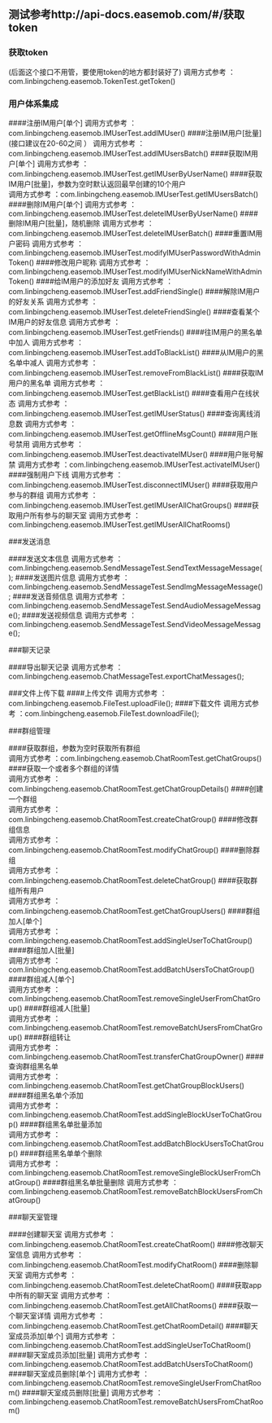 ## 测试参考http://api-docs.easemob.com/#/获取token
### 获取token
(后面这个接口不用管，要使用token的地方都封装好了)
调用方式参考 ：com.linbingcheng.easemob.TokenTest.getToken()

### 用户体系集成

####注册IM用户[单个]
调用方式参考 ：com.linbingcheng.easemob.IMUserTest.addIMUser()
####注册IM用户[批量] (接口建议在20-60之间 ）
调用方式参考 ：com.linbingcheng.easemob.IMUserTest.addIMUsersBatch()
####获取IM用户[单个]
调用方式参考 ：com.linbingcheng.easemob.IMUserTest.getIMUserByUserName()
####获取IM用户[批量]，参数为空时默认返回最早创建的10个用户  
调用方式参考 ：com.linbingcheng.easemob.IMUserTest.getIMUsersBatch()
####删除IM用户[单个]
调用方式参考 ：com.linbingcheng.easemob.IMUserTest.deleteIMUserByUserName()
####删除IM用户[批量]，随机删除
调用方式参考 ：com.linbingcheng.easemob.IMUserTest.deleteIMUserBatch()
####重置IM用户密码
调用方式参考 ：com.linbingcheng.easemob.IMUserTest.modifyIMUserPasswordWithAdminToken()
####修改用户昵称
调用方式参考 ：com.linbingcheng.easemob.IMUserTest.modifyIMUserNickNameWithAdminToken()
####给IM用户的添加好友
调用方式参考 ：com.linbingcheng.easemob.IMUserTest.addFriendSingle()
####解除IM用户的好友关系
调用方式参考 ：com.linbingcheng.easemob.IMUserTest.deleteFriendSingle()
####查看某个IM用户的好友信息
调用方式参考 ：com.linbingcheng.easemob.IMUserTest.getFriends()
####往IM用户的黑名单中加人
调用方式参考 ：com.linbingcheng.easemob.IMUserTest.addToBlackList()
####从IM用户的黑名单中减人
调用方式参考 ：com.linbingcheng.easemob.IMUserTest.removeFromBlackList()
####获取IM用户的黑名单
调用方式参考 ：com.linbingcheng.easemob.IMUserTest.getBlackList()
####查看用户在线状态
调用方式参考 ：com.linbingcheng.easemob.IMUserTest.getIMUserStatus()
####查询离线消息数
调用方式参考 ：com.linbingcheng.easemob.IMUserTest.getOfflineMsgCount()
####用户账号禁用
调用方式参考 ：com.linbingcheng.easemob.IMUserTest.deactivateIMUser()
####用户账号解禁
调用方式参考 ：com.linbingcheng.easemob.IMUserTest.activateIMUser()
####强制用户下线
调用方式参考 ：com.linbingcheng.easemob.IMUserTest.disconnectIMUser()
####获取用户参与的群组
调用方式参考 ：com.linbingcheng.easemob.IMUserTest.getIMUserAllChatGroups()
####获取用户所有参与的聊天室
调用方式参考 ：com.linbingcheng.easemob.IMUserTest.getIMUserAllChatRooms()

###发送消息

####发送文本信息
调用方式参考 ：com.linbingcheng.easemob.SendMessageTest.SendTextMessageMessage();
####发送图片信息
调用方式参考 ：com.linbingcheng.easemob.SendMessageTest.SendImgMessageMessage();
####发送音频信息
调用方式参考 ：com.linbingcheng.easemob.SendMessageTest.SendAudioMessageMessage();
####发送视频信息
调用方式参考 ：com.linbingcheng.easemob.SendMessageTest.SendVideoMessageMessage();

###聊天记录

####导出聊天记录
调用方式参考 ：com.linbingcheng.easemob.ChatMessageTest.exportChatMessages();


###文件上传下载
####上传文件
调用方式参考 ：com.linbingcheng.easemob.FileTest.uploadFile();
####下载文件
调用方式参考 ：com.linbingcheng.easemob.FileTest.downloadFile();

###群组管理

####获取群组，参数为空时获取所有群组  
调用方式参考 ：com.linbingcheng.easemob.ChatRoomTest.getChatGroups()
####获取一个或者多个群组的详情  
调用方式参考 ：com.linbingcheng.easemob.ChatRoomTest.getChatGroupDetails()
####创建一个群组  
调用方式参考 ：com.linbingcheng.easemob.ChatRoomTest.createChatGroup()
####修改群组信息  
调用方式参考 ：com.linbingcheng.easemob.ChatRoomTest.modifyChatGroup()
####删除群组  
调用方式参考 ：com.linbingcheng.easemob.ChatRoomTest.deleteChatGroup()
####获取群组所有用户  
调用方式参考 ：com.linbingcheng.easemob.ChatRoomTest.getChatGroupUsers()
####群组加人[单个]  
调用方式参考 ：com.linbingcheng.easemob.ChatRoomTest.addSingleUserToChatGroup()
####群组加人[批量]  
调用方式参考 ：com.linbingcheng.easemob.ChatRoomTest.addBatchUsersToChatGroup()
####群组减人[单个]  
调用方式参考 ：com.linbingcheng.easemob.ChatRoomTest.removeSingleUserFromChatGroup()
####群组减人[批量]  
调用方式参考 ：com.linbingcheng.easemob.ChatRoomTest.removeBatchUsersFromChatGroup()
####群组转让  
调用方式参考 ：com.linbingcheng.easemob.ChatRoomTest.transferChatGroupOwner()
####查询群组黑名单  
调用方式参考 ：com.linbingcheng.easemob.ChatRoomTest.getChatGroupBlockUsers()
####群组黑名单个添加  
调用方式参考 ：com.linbingcheng.easemob.ChatRoomTest.addSingleBlockUserToChatGroup()
####群组黑名单批量添加  
调用方式参考 ：com.linbingcheng.easemob.ChatRoomTest.addBatchBlockUsersToChatGroup()
####群组黑名单单个删除  
调用方式参考 ：com.linbingcheng.easemob.ChatRoomTest.removeSingleBlockUserFromChatGroup()
####群组黑名单批量删除
调用方式参考 ：com.linbingcheng.easemob.ChatRoomTest.removeBatchBlockUsersFromChatGroup()

###聊天室管理

####创建聊天室
调用方式参考 ：com.linbingcheng.easemob.ChatRoomTest.createChatRoom()
####修改聊天室信息
调用方式参考 ：com.linbingcheng.easemob.ChatRoomTest.modifyChatRoom()
####删除聊天室
调用方式参考 ：com.linbingcheng.easemob.ChatRoomTest.deleteChatRoom()
####获取app中所有的聊天室
调用方式参考 ：com.linbingcheng.easemob.ChatRoomTest.getAllChatRooms()
####获取一个聊天室详情
调用方式参考 ：com.linbingcheng.easemob.ChatRoomTest.getChatRoomDetail()
####聊天室成员添加[单个]
调用方式参考 ：com.linbingcheng.easemob.ChatRoomTest.addSingleUserToChatRoom()
####聊天室成员添加[批量]
调用方式参考 ：com.linbingcheng.easemob.ChatRoomTest.addBatchUsersToChatRoom()
####聊天室成员删除[单个]
调用方式参考 ：com.linbingcheng.easemob.ChatRoomTest.removeSingleUserFromChatRoom()
####聊天室成员删除[批量]
调用方式参考 ：com.linbingcheng.easemob.ChatRoomTest.removeBatchUsersFromChatRoom()